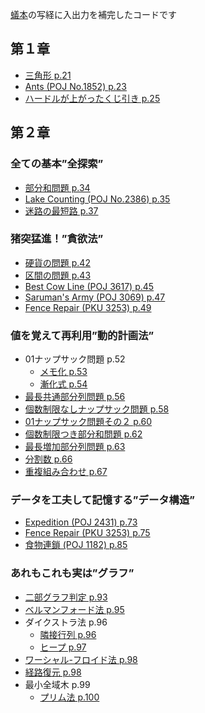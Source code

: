 [蟻本](https://www.amazon.co.jp/dp/B00CY9256C/ref=dp-kindle-redirect?_encoding=UTF8&btkr=1)の写経に入出力を補完したコードです
## 第１章
* [三角形 p.21](chap1/triangle.cpp)
* [Ants (POJ No.1852) p.23](chap1/ants.cpp)
* [ハードルが上がったくじ引き p.25](chap1/lottery.cpp)

## 第２章
### 全ての基本”全探索”
* [部分和問題 p.34](chap2/partial-sum.cpp)
* [Lake Counting (POJ No.2386) p.35](chap2/lake-counting.cpp)
* [迷路の最短路 p.37](chap2/maze.cpp)
### 猪突猛進！”貪欲法”
* [硬貨の問題 p.42](chap2/coins.cpp)
* [区間の問題 p.43](chap2/scheduling.cpp)
* [Best Cow Line (POJ 3617) p.45](chap2/best-cow-line.cpp)
* [Saruman's Army (POJ 3069) p.47](chap2/sarumans-army.cpp)
* [Fence Repair (PKU 3253) p.49](chap2/fence-repair.cpp)
### 値を覚えて再利用”動的計画法”
* 01ナップサック問題 p.52
  * [メモ化 p.53](chap2/memo-knapsack.cpp) 
  * [漸化式 p.54](chap2/rr-knapsack.cpp)
* [最長共通部分列問題 p.56](chap2/LCS.cpp)
* [個数制限なしナップサック問題 p.58](chap2/no-limit-knapsack.cpp)
* [01ナップサック問題その２ p.60](chap2/part2-knapsack.cpp)
* [個数制限つき部分和問題 p.62](chap2/limited-partial-sum.cpp)
* [最長増加部分列問題 p.63](chap2/LIS.cpp)
* [分割数 p.66](chap2/partition-numbers.cpp)
* [重複組み合わせ p.67](chap2/combination-with-repetition.cpp)
### データを工夫して記憶する”データ構造”
* [Expedition (POJ 2431) p.73](chap2/expedition.cpp)
* [Fence Repair (PKU 3253) p.75](chap2/queue-fence-repair.cpp)
* [食物連鎖 (POJ 1182) p.85](chap2/food-chain.cpp)
### あれもこれも実は”グラフ”
* [二部グラフ判定 p.93](chap2/judge-bipartite-graph.cpp)
* [ベルマンフォード法 p.95](chap2/bellman-ford.cpp)
* ダイクストラ法 p.96
  * [隣接行列 p.96](chap2/dijkstra-algorithm.cpp)
  * [ヒープ p.97](chap2/dijkstra-algorithm-queue.cpp)
* [ワーシャル-フロイド法 p.98](chap2/warshall-floyd.cpp)
* [経路復元 p.98](chap2/dijkstra-keep-track.cpp)
* 最小全域木 p.99
  * [プリム法 p.100](chap2/prim-algorithm.cpp)
